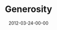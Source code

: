 ---
layout: message
category: message
series: "Game Changers"
title: "Generosity "
date: 2012-03-24-00-00
message_id: 719
audio: "http://s3.amazonaws.com/crossroads-media/media/legacy/mp3/gamechangers_03.mp3"
audio-duration: "51:55"
program: "http://s3.amazonaws.com/crossroads-media/media/legacy/documents/03_24-25_12Program.pdf"
description: "Brian Tome talks about trusting God through our generosity."
video: "https://s3.amazonaws.com/crossroadsvideomessages/gamechangers_03.mp4"
video-duration: "52:02"
video-image: "http://s3.amazonaws.com/crossroads-media/images/legacy/content/gamechangers_03_still.jpg"
flag: "N"
---